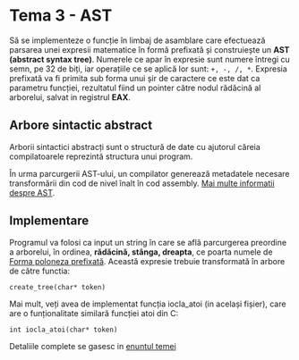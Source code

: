 # Tema 3 - AST

Să se implementeze o funcție în limbaj de asamblare care efectuează parsarea unei expresii matematice în formă prefixată și construiește un **AST (abstract syntax tree)**. Numerele ce apar în expresie sunt numere întregi cu semn, pe 32 de biți, iar operațiile ce se aplică lor sunt: ```+, -, /, *```. Expresia prefixată va fi primita sub forma unui șir de caractere ce este dat ca parametru funcției, rezultatul fiind un pointer către nodul rădăcină al arborelui, salvat in registrul **EAX**.

## Arbore sintactic abstract

Arborii sintactici abstracți sunt o structură de date cu ajutorul căreia compilatoarele reprezintă structura unui program.

În urma parcurgerii AST-ului, un compilator generează metadatele necesare transformării din cod de nivel înalt în cod assembly. [Mai multe informatii despre AST](https://en.wikipedia.org/wiki/Abstract_syntax_tree).

## Implementare

Programul va folosi ca input un string în care se află parcurgerea preordine a arborelui, în ordinea, **rădăcină, stânga, dreapta**, ce poarta numele de [Forma poloneza prefixată](https://en.wikipedia.org/wiki/Polish_notation). Această expresie trebuie transformată în arbore de către functia: 

```
create_tree(char* token)
```

Mai mult, veți avea de implementat funcția iocla_atoi (in același fișier), care are o funționalitate similară funcției atoi din C:

```
int iocla_atoi(char* token)
```

Detaliile complete se gasesc in [enuntul temei](https://github.com/btudorache/IOCLA/blob/master/tema3/Enunt_IOCLA_Tema3.pdf)